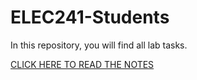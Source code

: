 # ELEC241-Students

In this repository, you will find all lab tasks.

[CLICK HERE TO READ THE NOTES](./Labs/README.MD)

